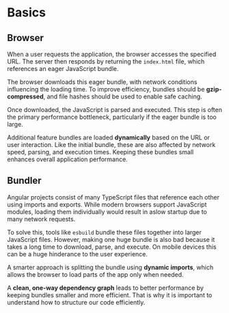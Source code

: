 # Basics

## Browser

When a user requests the application, the browser accesses the specified URL. The server then
responds by returning the `index.html` file, which references an eager JavaScript bundle.

The browser downloads this eager bundle, with network conditions influencing the loading time.
To improve efficiency, bundles should be **gzip-compressed**, and file hashes should be used
to enable safe caching.

Once downloaded, the JavaScript is parsed and executed. This step is often the primary performance
bottleneck, particularly if the eager bundle is too large.

Additional feature bundles are loaded **dynamically** based on the URL or user interaction.
Like the initial bundle, these are also affected by network speed, parsing, and execution times.
Keeping these bundles small enhances overall application performance.

## Bundler

Angular projects consist of many TypeScript files that reference each other using imports and exports.
While modern browsers support JavaScript modules, loading them individually would result
in aslow startup due to many network requests.

To solve this, tools like `esbuild` bundle these files together into larger JavaScript files.
However, making one huge bundle is also bad because it takes a long time to download, parse,
and execute. On mobile devices this can be a huge hinderance to the user experience.

A smarter approach is splitting the bundle using **dynamic imports**, which allows the browser
to load parts of the app only when needed.

 A **clean, one-way dependency graph** leads to better performance by keeping bundles smaller
 and more efficient. That is why it is important to understand how to structure our code efficiently.
